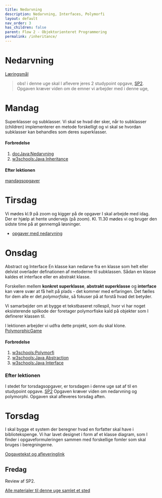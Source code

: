 ```yaml
---
title: Nedarvning
description: Nedarvning, Interfaces, Polymorfi
layout: default
nav_order: 3
has_children: false
parent: Flow 2 - Objektorienteret Programmering
permalink: /inheritance/
---
```



# Nedarvning
[Læringsmål](./learningobjectives)

> obs! i denne uge skal I aflevere jeres 2 studypoint opgave, [SP2](../../projects/SP2/). Opgaven kræver viden om de emner vi arbejder med i denne uge,



# Mandag
 
Superklasser og subklasser.
Vi skal se hvad der sker, når to subklasser (children) implementerer en metode forskelligt og vi skal se hvordan subklasser kan behandles som deres superklasser.

#### Forbredelse
1. [docJava:Nedarvning](http://www.docjava.dk/objektorienteret_programmering/nedarvning/nedarvning.htm)
2. [w3schools:Java Inheritance](https://www.w3schools.com/java/java_inheritance.asp)

#### Efter lektionen
[mandagsopgaver](https://github.com/Dat1Cphbusiness/ugeopgave6_nedarvning)

# Tirsdag
Vi mødes kl.9 på zoom og kigger på de opgaver I skal arbejde med idag. Der er hjælp at hente undervejs (på zoom). Kl. 11.30 mødes vi og bruger den sidste time på at gennemgå løsninger.

- [opgaver med nedarvning](https://github.com/Dat1Cphbusiness/opgaver_nedarvning)
<!-- [Afleveringslink](https://cphbusiness.mrooms.net/mod/assign/view.php?id=766001)-->



# Onsdag

Abstract og Interface
En klasse kan nedarve fra en klasse som helt eller delvist overlader definationen af metoderne til subklassen. Sådan en klasse kaldes et interface eller en abstrakt klasse.

Forskellen mellem **konkret superklasse**, **abstrakt superklasse** og **interface** kan være svær at få helt på plads - det kommer med erfaringen.
Det fælles for dem alle er det _polymorfiske_, så fokuser på at forstå hvad det betyder.


Vi samarbejder om at bygge et tekstbaseret rollespil, hvor vi har noget eksisterende spilkode der foretager polymorfiske kald på objekter som I definerer klassen til.

I lektionen arbejder vi udfra dette projekt, som du skal klone.
   [PolymorphicGame](https://github.com/Dat1Cphbusiness/PolymorphicGame)

#### Forbredelse
<!--1. [docJava:Polymorfi](http://www.docjava.dk/objektorienteret_programmering/polymorfi/polymorfi.htm)-->

1. [w3schools:Polymorfi](https://www.w3schools.com/java/java_polymorphism.asp)
2. [w3schools:Java Abstraction](https://www.w3schools.com/java/java_abstract.asp)
3. [w3schools:Java Interface](https://www.w3schools.com/java/java_interface.asp)

### Efter lektionen
I stedet for torsdagsopgaver, er torsdagen i denne uge sat af til en studypoint opgave. [SP2](../../projects/SP2/)
Opgaven kræver viden om nedarvning og polymorphi. Opgaven skal afleveres torsdag aften.

# Torsdag
I skal bygge et system der beregner hvad en forfatter skal have i bibliotekspenge.
Vi har lavet designet i form af et klasse diagram, som I finder i opgaveformuleringen sammen med forskellige fomler som skal bruges i beregningerne.

[Opgavetekst og afleveringlink](../../projects/SP2/)



## Fredag
Review af SP2.

[Alle materialer til denne uge samlet et sted](./resources.md)



